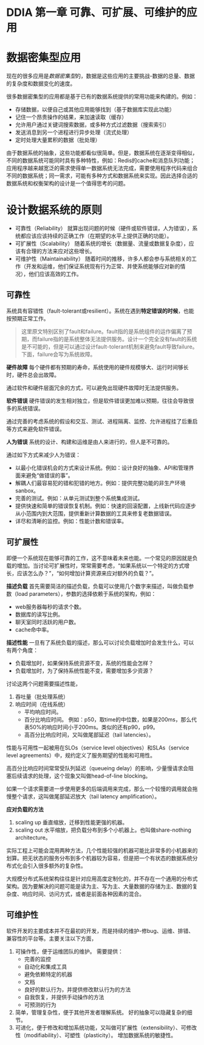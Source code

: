 # DDIA 第一章 可靠、可扩展、可维护的应用
# 数据密集型应用
现在的很多应用是*数据密集型*的，数据是这些应用的主要挑战-数据的总量、数据的复杂度和数据变化的速度。

很多数据密集型的应用都是基于已有的数据系统提供的常用功能来构建的。例如：

* 存储数据，以便自己或其他应用能够找到（基于数据库实现此功能）
* 记住一个昂贵操作的结果，来加速读取（缓存）
* 允许用户通过关键词搜索数据，或多种方式过滤数据（搜索索引）
* 发送消息到另一个进程进行异步处理（流式处理）
* 定时处理大量累积的数据（批处理）

由于数据系统的抽象，这些功能都看似很简单。但是，数据系统在逐渐变得相似，不同的数据系统可能同时具有多种特性，例如：Redis的cache和消息队列功能；应用程序越来越宽泛的需求使得单一数据系统无法完成，需要使用程序代码来组合不同的数据系统；同一需求，可能有多种方式和数据系统来实现。因此选择合适的数据系统和权衡架构的设计是一个值得思考的问题。

# 设计数据系统的原则
* 可靠性（Reliability）
    就算出现问题的时候（硬件或软件错误，人为错误），系统都应该应该持续的正确工作（在期望的水平上提供正确的功能）。
* 可扩展性（Scalability）
    随着系统的增长（数据量、流量或数据复杂度），应该有合理的方法来应对这些增长。
* 可维护性（Maintainability）
    随着时间的推移，许多人都会参与系统相关的工作（开发和运维，他们保证系统现有行为正常、并使系统能够应对新的情况），他们应该高效的工作。

## 可靠性
系统具有容错性（fault-tolerant或resilient）。系统在遇到**特定错误的时候**，也能按预期正常工作。

> 这里原文特别区别了fault和failure。fault指的是系统组件的运作偏离了预期，而failure指的是系统整体无法提供服务。设计一个完全没有fault的系统是不可能的，但是可以通过设计fault-tolerant机制来避免fault导致failure。
> 下面，failure会写为系统故障。

**硬件故障**
每个硬件都有预期的寿命，系统使用的硬件规模够大、运行时间够长时，硬件总会出故障。
    
通过软件和硬件层面冗余的方式，可以避免出现硬件故障时无法提供服务。 

**软件错误**
硬件错误的发生相对独立，但是软件错误更加难以预期，往往会导致很多的系统错误。

通过完善的考虑系统的假设和交互、测试、进程隔离、监控、允许进程挂了后重启等方式来避免软件错误。

**人为错误**
系统的设计、构建和运维是由人来进行的，但人是不可靠的。

通过如下方式来减少人为错误：
* 以最小化错误机会的方式来设计系统。例如：设计良好的抽象、API和管理界面来避免“做错误的事”。
* 解耦人们最容易犯的错和犯错的地方。例如：提供完整功能的非生产环境sanbox。
* 完善的测试。例如：从单元测试到整个系统集成测试。
* 提供快速和简单的错误恢复机制。例如：快速的回滚配置，上线新代码应逐步从小范围内到大范围，提供重新计算数据的工具来修复老数据错误。
* 详尽和清晰的监控。例如：性能计数和错误率。

## 可扩展性
即便一个系统现在能够可靠的工作，这不意味着未来也能。一个常见的原因就是负载的增加。当讨论可扩展性时，常常需要考虑，“如果系统以一个特定的方式增长，应该怎么办？”，“如何增加计算资源来应对额外的负载？”。

**描述负载**
首先需要简洁的描述负载，负载可以使用几个数字来描述，叫做负载参数（load parameters），参数的选择依赖于系统的架构，例如：
* web服务器每秒的请求个数。
* 数据库的读写比例。
* 聊天室同时活跃的用户数。
* cache命中率。

**描述性能**
一旦有了系统负载的描述，那么可以讨论负载增加时会发生什么，可以有两个角度：
* 负载增加时，如果保持系统资源不变，系统的性能会怎样？
* 负载增加时，为了保持系统性能不变，需要增加多少资源？

讨论这两个问题需要描述性能，
1. 吞吐量（批处理系统）
2. 响应时间（在线系统）
    * 平均响应时间。
    * 百分比响应时间。
        例如：p50，取time的中位数，如果是200ms，那么代表50%的响应时间小于200ms。类似的还有p90，p99。
    * 高百分比响应时间，又叫做尾部延迟（tail latencies）。

性能与可用性一起被用在SLOs（service level objectives）和SLAs（service level agreements）中，规约定义了服务期望的性能和可用性。

高百分比响应时间常常受队列延迟（queueing delay）的影响，少量慢请求会阻塞后续请求的处理，这个现象又叫做head-of-line blocking。

如果一个请求需要进一步使用更多的后端调用来完成，那么一个较慢的调用就会拖慢整个请求，这叫做尾部延迟放大（tail latency amplification）。

**应对负载的方法**
1. scaling up
    垂直缩放，迁移到性能更强的机器。
2. scaling out
    水平缩放，把负载分布到多个小机器上。也叫做share-nothing architecture。

实际工程上可能会混用两种方法，几个性能较强的机器可能比非常多的小机器来的划算。把无状态的服务分布到多个机器较为容易，但是把一个有状态的数据系统分布式化会引入很多额外的复杂性。

大规模分布式系统架构往往是针对应用高度定制化的，并不存在一个通用的分布式架构。因为要解决的问题可能是读为主、写为主、大量数据的存储为主、数据的复杂度、响应时间、访问方式，或者是前面各种因素的混合。
 
## 可维护性
软件开发的主要成本并不在最初的开发，而是持续的维护-修bug、运维、排错、兼容性的平台等。主要关注以下方面，
1. 可操作性，便于运维团队的维护。
    需要提供：
    * 完善的监控
    * 自动化和集成工具
    * 避免依赖特定的机器
    * 文档
    * 良好的默认行为，并提供修改默认行为的方法
    * 自我恢复，并提供手动操作的方法
    * 可预测的行为
2. 简单，管理复杂性，便于其他开发者理解系统。
    好的抽象可以隐藏复杂的细节。
3. 可进化，便于修改和增加系统功能，又叫做可扩展性（extensibility）、可修改性（modifiability）、可塑性（plasticity）。
    增加数据系统的敏捷性。
